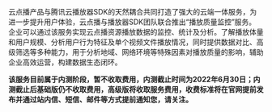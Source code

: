 云点播产品与腾讯云播放器SDK的天然耦合共同打造了强大的云端一体服务，为进一步提升用户体验，云点播与播放器SDK团队联合推出“播放质量监控”服务。
企业可以通过该服务实现云点播资源播放数据的监控、统计及分析。了解播放体量和用户规模、分析用户行为特征及单个视频文件播放情况，同时提供数据对比、高级筛选等多种能力，用于分析地域、网络环境等特殊因素对播放质量的影响，辅助企业高效运营，构建数据生态闭环。

**该服务目前属于内测阶段，暂不收取费用，内测截止时间为2022年6月30日；内测截止后基础版仍不收取费用，高级版将收取服务费用，收费标准将在官网提前发布并通过站内信、短信、邮件等方式提前通知您，请关注。**

